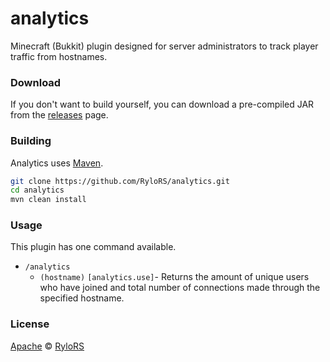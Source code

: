 # analytics
Minecraft (Bukkit) plugin designed for server administrators to track player traffic from hostnames.

### Download
If you don't want to build yourself, you can download a pre-compiled JAR from the [releases](https://github.com/RyloRS/analytics/releases) page.

### Building
Analytics uses [Maven](https://maven.org).
```bash
git clone https://github.com/RyloRS/analytics.git
cd analytics
mvn clean install
```

### Usage
This plugin has one command available.
* `/analytics`
  * `(hostname)` `[analytics.use]`- Returns the amount of unique users who have joined and total number of connections made through
 the specified hostname.

### License
[Apache](https://github.com/RyloRS/analytics/blob/master/LICENSE) © [RyloRS](https://github.com/RyloRS)